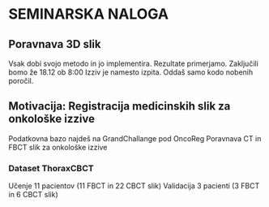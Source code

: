# SEMINARSKA NALOGA

## Poravnava 3D slik
Vsak dobi svojo metodo in jo implementira. Rezultate primerjamo.
Zaključili bomo že 18.12 ob 8:00
Izziv je namesto izpita.
Oddaš samo kodo nobenih poročil.

## Motivacija: Registracija medicinskih slik za onkološke izzive
Podatkovna bazo najdeš na GrandChallange pod OncoReg
Poravnava CT in FBCT slik za onkološke izzive

### Dataset ThoraxCBCT
Učenje 11 pacientov (11 FBCT in 22 CBCT slik)
Validacija 3 pacienti (3 FBCT in 6 CBCT slik)